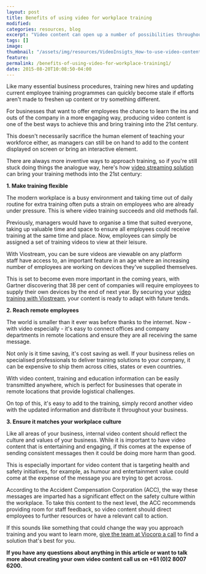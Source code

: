```yaml
---
layout: post
title: Benefits of using video for workplace training
modified:
categories: resources, blog
excerpt: "Video content can open up a number of possibilities throughout businesses. Here are three things to keep in mind when using it to train staff. "
tags: []
image:
thumbnail: "/assets/img/resources/VideoInsigts_How-to-use-video-content-for-workplace-training.jpg"
feature:
permalink: /benefits-of-using-video-for-workplace-training1/
date: 2015-08-20T10:08:50-04:00
---
```


Like many essential business procedures, training new hires and updating current employee training programmes can quickly become stale if efforts aren't made to freshen up content or try something different.

For businesses that want to offer employees the chance to learn the ins and outs of the company in a more engaging way, producing video content is one of the best ways to achieve this and bring training into the 21st century.

This doesn't necessarily sacrifice the human element of teaching your workforce either, as managers can still be on hand to add to the content displayed on screen or bring an interactive element.

There are always more inventive ways to approach training, so if you're still stuck doing things the analogue way, here's how <a class="bodyLink" href="/platform/">video streaming solution</a> can bring your training methods into the 21st century:

<strong>1. Make training flexible</strong>

The modern workplace is a busy environment and taking time out of daily routine for extra training often puts a strain on employees who are already under pressure. This is where video training succeeds and old methods fail.

Previously, managers would have to organise a time that suited everyone, taking up valuable time and space to ensure all employees could receive training at the same time and place. Now, employees can simply be assigned a set of training videos to view at their leisure.

With Viostream, you can be sure videos are viewable on any platform staff have access to, an important feature in an age where an increasing number of employees are working on devices they've supplied themselves.

This is set to become even more important in the coming years, with Gartner discovering that 38 per cent of companies will require employees to supply their own devices by the end of next year. By securing your <a href="/learning-and-development/">video training with Viostream</a>, your content is ready to adapt with future tends.

<strong>2. Reach remote employees</strong>

The world is smaller than it ever was before thanks to the internet. Now - with video especially - it's easy to connect offices and company departments in remote locations and ensure they are all receiving the same message.

Not only is it time saving, it's cost saving as well. If your business relies on specialised professionals to deliver training solutions to your company, it can be expensive to ship them across cities, states or even countries.

With video content, training and education information can be easily transmitted anywhere, which is perfect for businesses that operate in remote locations that provide logistical challenges.

On top of this, it's easy to add to the training, simply record another video with the updated information and distribute it throughout your business.

<b>3. Ensure it matches your workplace culture</b>

Like all areas of your business, internal video content should reflect the culture and values of your business. While it is important to have video content that is entertaining and engaging, if this comes at the expense of sending consistent messages then it could be doing more harm than good.

This is especially important for video content that is targeting health and safety initiatives, for example, as humour and entertainment value could come at the expense of the message you are trying to get across.

According to the Accident Compensation Corporation (ACC), the way these messages are imparted has a significant effect on the safety culture within the workplace. To take this content to the next level, the ACC recommends providing room for staff feedback, so video content should direct employees to further resources or have a relevant call to action.

If this sounds like something that could change the way you approach training and you want to learn more, <a class="bodyLink" href="http://viocorp.com/general-enquiry/">give the team at Viocorp a call</a> to find a solution that's best for you.

<strong>If you have any questions about anything in this article or want to talk more about creating your own video content call us on +61 (0)2 8007 6200.</strong>